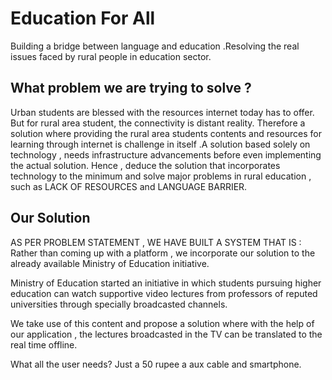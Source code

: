 # Education For All
Building a bridge between language and education .Resolving the real issues faced by rural people in education sector.

 ## What problem we are trying to solve ? <br/>
 Urban students are blessed with the resources internet today has to offer. But for rural area student, the connectivity is distant reality. Therefore a solution where providing the rural area students contents and resources for learning through internet is challenge in itself .A solution based solely on technology , needs infrastructure advancements before even implementing the actual solution.
Hence , deduce the solution that incorporates technology to the minimum and solve major problems in rural education , such as LACK OF RESOURCES and LANGUAGE BARRIER.

## Our Solution
AS PER PROBLEM STATEMENT , WE HAVE BUILT A SYSTEM THAT IS :
Rather than coming up with a platform , we incorporate our solution to the already available Ministry of Education initiative.

Ministry of Education started an initiative in which students pursuing higher education can watch supportive video lectures from professors of reputed universities through specially broadcasted channels.

We take use of this content and propose a solution where with the help of our application , the lectures broadcasted in the TV can be translated to the real time offline.

What all the user needs?
Just a 50 rupee a aux cable and smartphone.

 
